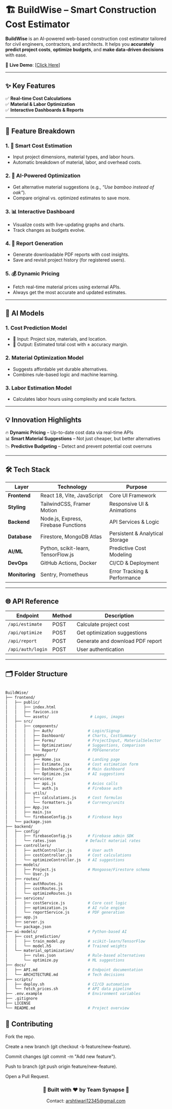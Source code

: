 # 🏗️ BuildWise – Smart Construction Cost Estimator

**BuildWise** is an AI-powered web-based construction cost estimator tailored for civil engineers, contractors, and architects. It helps you **accurately predict project costs**, **optimize budgets**, and **make data-driven decisions** with ease.

🔗 **Live Demo**: [[Click Here](https://build-wise-five.vercel.app/)]

---

## ✨ Key Features

✅ **Real-time Cost Calculations**  
✅ **Material & Labor Optimization**  
✅ **Interactive Dashboards & Reports**  

---

## 🚀 Feature Breakdown

### 1. 🧮 Smart Cost Estimation
- Input project dimensions, material types, and labor hours.
- Automatic breakdown of material, labor, and overhead costs.

### 2. 🤖 AI-Powered Optimization
- Get alternative material suggestions (e.g., *“Use bamboo instead of oak”*).
- Compare original vs. optimized estimates to save more.

### 3. 📊 Interactive Dashboard
- Visualize costs with live-updating graphs and charts.
- Track changes as budgets evolve.

### 4. 📝 Report Generation
- Generate downloadable PDF reports with cost insights.
- Save and revisit project history (for registered users).

### 5. 💰 Dynamic Pricing
- Fetch real-time material prices using external APIs.
- Always get the most accurate and updated estimates.

---

## 🧠 AI Models

### 1. **Cost Prediction Model**
- 📌 Input: Project size, materials, and location.  
- 🎯 Output: Estimated total cost with ± accuracy margin.

### 2. **Material Optimization Model**
- Suggests affordable yet durable alternatives.
- Combines rule-based logic and machine learning.

### 3. **Labor Estimation Model**
- Calculates labor hours using complexity and scale factors.

---

## 💡 Innovation Highlights

🔥 **Dynamic Pricing** – Up-to-date cost data via real-time APIs  
📊 **Smart Material Suggestions** – Not just cheaper, but better alternatives  
📉 **Predictive Budgeting** – Detect and prevent potential cost overruns

---

## 🛠️ Tech Stack

| Layer         | Technology                            | Purpose                          |
|---------------|----------------------------------------|----------------------------------|
| **Frontend**  | React 18, Vite, JavaScript             | Core UI Framework                |
| **Styling**   | TailwindCSS, Framer Motion             | Responsive UI & Animations       |
| **Backend**   | Node.js, Express, Firebase Functions   | API Services & Logic             |
| **Database**  | Firestore, MongoDB Atlas               | Persistent & Analytical Storage  |
| **AI/ML**     | Python, scikit-learn, TensorFlow.js    | Predictive Cost Modeling         |
| **DevOps**    | GitHub Actions, Docker                 | CI/CD & Deployment               |
| **Monitoring**| Sentry, Prometheus                     | Error Tracking & Performance     |

---

## 🌐 API Reference

| Endpoint            | Method | Description                       |
|---------------------|--------|-----------------------------------|
| `/api/estimate`     | POST   | Calculate project cost            |
| `/api/optimize`     | POST   | Get optimization suggestions      |
| `/api/report`       | POST   | Generate and download PDF report  |
| `/api/auth/login`   | POST   | User authentication               |

---

## 🗂️ Folder Structure


```bash

BuildWise/
├── frontend/
│   ├── public/
│   │   ├── index.html
│   │   ├── favicon.ico
│   │   └── assets/                  # Logos, images
│   ├── src/
│   │   ├── components/
│   │   │   ├── Auth/               # Login/Signup
│   │   │   ├── Dashboard/          # Charts, CostSummary
│   │   │   ├── Forms/              # ProjectInput, MaterialSelector
│   │   │   ├── Optimization/       # Suggestions, Comparison
│   │   │   └── Report/             # PDFGenerator
│   │   ├── pages/
│   │   │   ├── Home.jsx            # Landing page
│   │   │   ├── Estimate.jsx        # Cost estimation form
│   │   │   ├── Dashboard.jsx       # Main dashboard
│   │   │   └── Optimize.jsx        # AI suggestions
│   │   ├── services/
│   │   │   ├── api.js              # Axios calls
│   │   │   └── auth.js             # Firebase auth
│   │   ├── utils/
│   │   │   ├── calculations.js     # Cost formulas
│   │   │   └── formatters.js       # Currency/units
│   │   ├── App.jsx
│   │   ├── main.jsx
│   │   └── firebaseConfig.js       # Firebase keys
│   └── package.json
├── backend/
│   ├── config/
│   │   ├── firebaseConfig.js       # Firebase admin SDK
│   │   └── rates.json             # Default material rates
│   ├── controllers/
│   │   ├── authController.js       # User auth
│   │   ├── costController.js       # Cost calculations
│   │   └── optimizeController.js   # AI suggestions
│   ├── models/
│   │   ├── Project.js              # Mongoose/Firestore schema
│   │   └── User.js
│   ├── routes/
│   │   ├── authRoutes.js
│   │   ├── costRoutes.js
│   │   └── optimizeRoutes.js
│   ├── services/
│   │   ├── costService.js          # Core cost logic
│   │   ├── optimization.js         # AI rule engine
│   │   └── reportService.js        # PDF generation
│   ├── app.js
│   ├── server.js
│   └── package.json
├── ai-models/                      # Python-based AI
│   ├── cost_prediction/
│   │   ├── train_model.py          # scikit-learn/TensorFlow
│   │   └── model.h5                # Trained weights
│   └── material_optimization/
│       ├── rules.json              # Rule-based alternatives
│       └── optimize.py             # ML suggestions
├── docs/
│   ├── API.md                      # Endpoint documentation
│   └── ARCHITECTURE.md             # Tech decisions
├── scripts/
│   ├── deploy.sh                   # CI/CD automation
│   └── fetch_prices.sh             # API data pipeline
├── .env.example                    # Environment variables
├── .gitignore
├── LICENSE
└── README.md                       # Project overview
```






## 🤝 Contributing
Fork the repo.

Create a new branch (git checkout -b feature/new-feature).

Commit changes (git commit -m "Add new feature").

Push to branch (git push origin feature/new-feature).

Open a Pull Request.




<div align="center"> <h3>🚀 Built with ❤ by Team Synapse 🚀</h3> <p>Contact: <a href="mailto:arshtiwari12345@gmail.com">arshtiwari12345@gmail.com</a></p> </div> 
